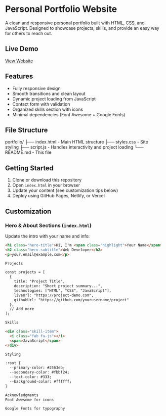 # Personal Portfolio Website

A clean and responsive personal portfolio built with HTML, CSS, and JavaScript. Designed to showcase projects, skills, and provide an easy way for others to reach out.

## Live Demo

[View Website](jovial-bunny-5b256b)  


## Features

- Fully responsive design
- Smooth transitions and clean layout
- Dynamic project loading from JavaScript
- Contact form with validation
- Organized skills section with icons
- Minimal dependencies (Font Awesome + Google Fonts)

## File Structure
portfolio/
├── index.html - Main HTML structure
├── styles.css - Site styling
├── script.js - Handles interactivity and project loading
└── README.md - This file


## Getting Started

1. Clone or download this repository  
2. Open `index.html` in your browser  
3. Update your content (see customization tips below)  
4. Deploy using GitHub Pages, Netlify, or Vercel

## Customization

### Hero & About Sections (`index.html`)

Update the intro with your name and info:

```html
<h1 class="hero-title">Hi, I'm <span class="highlight">Your Name</span></h1>
<h2 class="hero-subtitle">Web Developer</h2>
<p>your.email@example.com</p>

Projects

const projects = [
  {
    title: "Project Title",
    description: "Short project summary...",
    technologies: ["HTML", "CSS", "JavaScript"],
    liveUrl: "https://project-demo.com",
    githubUrl: "https://github.com/yourusername/project"
  },
  // Add more
];

Skills

<div class="skill-item">
  <i class="fab fa-js"></i>
  <span>JavaScript</span>
</div>

Styling

:root {
  --primary-color: #2563eb;
  --secondary-color: #fbbf24;
  --text-color: #333;
  --background-color: #ffffff;
}

Acknowledgments
Font Awesome for icons

Google Fonts for typography



